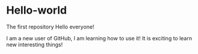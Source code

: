 # Hello-world
The first repository
Hello everyone!

I am a new user of GitHub, I am learning how to use it! It is exciting to learn new interesting things!
